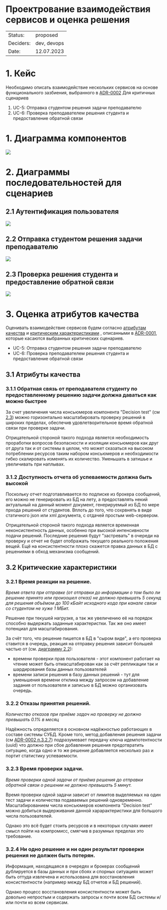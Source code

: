 Проектрование взаимодействия сервисов и оценка решения
=========
|          |                                                                   |
|----------|-------------------------------------------------------------------|
|Status:   | proposed 
|Deciders: | dev, devops                                                       |
|Date:     | 12.07.2023                                                        |

# 1. Кейс

Необходимо описать взаимодействие нескольких сервисов на основе 
функционального зазбиения, выбранного в  [ADR-0002](../ADR-0002/README.md)
Для критичных сценариев

1. UC-5: Отправка студентом решения задачи преподавателю
2. UC-6: Проверка преподавателем решения студента и предоставление обратной связи

# 1. Диаграмма компонентов 

![](wsd/Components.png)


# 2. Диаграммы последовательностей для сценариев

## 2.1 Аутентификация пользователя

![](wsd/Sequence%20Auth.png)

## 2.2 Отправка студентом решения задачи преподавателю

![](wsd/Sequence%20student.png)

## 2.3 Проверка решения студента и предоставление обратной связи
![](wsd/Sequence%20decition%20test.png)


# 3. Оценка атрибутов качества

Оценивать взаимодействие сервисов будем согласно 
[атрибутам качества](../ADR-0001/README.md#атрибуты-качества) и 
[критическим характеристиками](../ADR-0001/README.md#критические-характеристики)
, описанными в [ADR-0001](../ADR-0001/README.md), которые касаются выбранных
критических сценариев.

- UC-5: Отправка студентом решения задачи преподавателю
- UC-6: Проверка преподавателем решения студента и предоставление обратной связи

## 3.1 Атрибуты качества

### 3.1.1 Обратная связь от преподавателя студенту по предоставленному решению задачи должна даваться как можно быстрее

За счет увеличения числа консьюмеров компонента "Decision test" 
(см [2.3](#23-проверка-решения-студента-и-предоставление-обратной-связи)) можно 
горизонтально масштабировать проверку решений в широких пределах, обеспечив 
удовлетворительное время обратной связи при проверке задачи.

Отрицательной стороной такого подхода является необходимость проработки вопросов
безопасности и изоляции консьюмеров как друг от друга так и от системы в целом,
что может сказаться на высоком потреблении ресурсов таким набором консьюмеров и
 необходимости гибко скалировать изменять их количество. Уменьшать в затишье и
 увеличивать при наплывах.

### 3.1.2 Доступность отчета об успеваемости должна быть высокой 

Поскольку отчет подготавливается по подписке из брокера сообщений, его можно
не генерировать из БД на лету, а предоставлять некий актуальный на данный момент
документ, генерируемый из БД по мере прхода решений от студентов. 
Вплоть до того, что сохрвнять в виде статичного json или xml документа,
с отдачей простым web-сервером.

Отрицательной стороной такого подхода является временная неконсистентность 
данных, особенно при высокой интенсивности подачи решений. Последние решения
будут "застревать" в очереди на проверку и отчет не будет отображать текущего 
реального положения вещей. Ещё на консистентности плохо скажется правка данных в
БД с решениями в обход механизма сообщений. 



## 3.2 Критические характеристики

### 3.2.1 Время реакции на решение. 

*Время ответа при отправке (от отправки до информации о том было ли решение 
принято или произошел отказ) не должно превышать 5 секунд для решения объёмом 
до 100 кБайт исходного кода при канале связи со студентом не хуже 1 МБит.*

Решение при текушей нагрузке, а так же увеличению её на порядок способно
выдержать заданные характеристки. Так же оно имеет потенциал для масштабирования.

За счёт того, что решение пишется в БД в "сыром виде", а его проверка ставится в
очередь, реакция на отправку решения зависит большей частью от 
(см. [диаграмму 2.2](#22-отправка-студентом-решения-задачи-преподавателю)):
- времени проверки прав пользователя - этот компонент работает на чтение  может 
быть отмасштабирован как за счёт репликации так и шардирования базы данных 
пользователей
- времени записи решения в базу данных решений - тут для уменьшения времени 
отклика между запросом на добавление задания от пользователя и записью в БД 
можно организовать очередь.


### 3.2.2 Отказы принятия решений. 

*Количество отказов при приёме задач на проверку не должно превышать 0.1% в 
месяц*

Надёжность определяется в основном надёжностью работающих в составе системы
СУБД. Кроме того, метод добавления решения задачи 
(см [ADR-0002 п.3.2.7](../ADR-0002#327-решение-задачи)) подразумевает 
передачу ключа идемпотентности (uuid) что должно при сбое добавления решения 
предотвратить ситуацию, когда одно и то же решение добавляется несколько раз 
и портит статистику успеваемости.

### 3.2.3 Время проверки задачи. 

*Время проверки одной задачи от приёма решения до отправки обратной связи о 
решении не должно превышать 5 минут.*

Время проверки одной задачи зависит от лимитов выделяемых на один тест задачи и 
количества подаваемых решений одновременно. Масштабированием числа консьюмеров 
компонента "Decision test" можно добиться выдерживания данной харарактеристики 
для большого числа пользователей.

Однако это всё будет стоить ресурсов и в некоторых случаях имеет смысл пойти на
компромисс, смягчив в разумных пределах это требование.

### 3.2.4 Ни одно решение и ни один результат проверки решения не должен быть потерян.

Информация, находящаяся в очередях и брокерах сообщений дублируется в базы 
данных и при сбоях и спорных ситуациях может быть оттуда извлечена и 
использована для восстановления консистентности (например между БД отчетов и 
БД решений).

Однако процесс восстановления консистентности может быть довольно непростым и 
содержать запросы к почти всем БД системы и/или почти ко всем сервисам.

